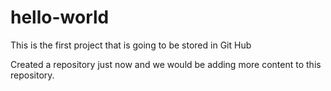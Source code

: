# hello-world
This is the first project that is going to be stored in Git Hub

Created a repository just now and we would be adding more content to this repository.
